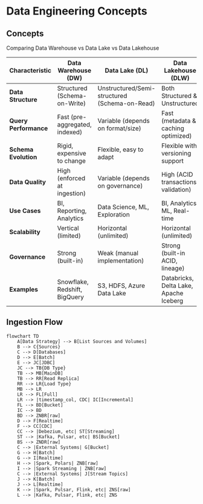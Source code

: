 # Data Engineering Concepts

## Concepts

Comparing Data Warehouse vs Data Lake vs Data Lakehouse

| Characteristic | Data Warehouse (DW) | Data Lake (DL) | Data Lakehouse (DLW) |
|---|---|---|---|
| **Data Structure** | Structured (Schema-on-Write) | Unstructured/Semi-structured (Schema-on-Read) | Both Structured & Unstructured |
| **Query Performance** | Fast (pre-aggregated, indexed) | Variable (depends on format/size) | Fast (metadata & caching optimized) |
| **Schema Evolution** | Rigid, expensive to change | Flexible, easy to adapt | Flexible with versioning support |
| **Data Quality** | High (enforced at ingestion) | Variable (depends on governance) | High (ACID transactions, validation) |
| **Use Cases** | BI, Reporting, Analytics | Data Science, ML, Exploration | BI, Analytics, ML, Real-time |
| **Scalability** | Vertical (limited) | Horizontal (unlimited) | Horizontal (unlimited) |
| **Governance** | Strong (built-in) | Weak (manual implementation) | Strong (built-in ACID, lineage) |
| **Examples** | Snowflake, Redshift, BigQuery | S3, HDFS, Azure Data Lake | Databricks, Delta Lake, Apache Iceberg |

## Ingestion Flow

```mermaid
flowchart TD
    A[Data Strategy] --> B[List Sources and Volumes]
    B --> C{Sources}
    C --> D[Databases]
    D --> E[Batch]
    E --> JC[JDBC]
    JC --> TB{DB Type}
    TB --> MB[MainDB]
    TB --> RR[Read Replica]
    RR --> LR{Load Type}
    MB --> LR
    LR --> FL[Full]
    LR --> |timestamp_col, CDC| IC[Incremental]
    FL --> BD[Bucket]
    IC --> BD
    BD --> ZNBR[raw]
    D --> F[Realtime]
    F --> CC[CDC]
    CC --> |Debezium, etc| ST[Streaming]
    ST --> |Kafka, Pulsar, etc| BS[Bucket]
    BS --> ZNDR[raw]
    C --> |External Systems| G[Bucket]
    G --> H[Batch]
    G --> I[Realtime]
    H --> |Spark, Polars| ZNB[raw]
    I --> |Spark Streaming | ZNB[raw]
    C --> |External Systems| J[Stream Topics]
    J --> K[Batch]
    J --> L[Realtime]
    K --> |Spark, Pulsar, Flink, etc| ZNS[raw]
    L --> |Kafka, Pulsar, Flink, etc| ZNS
```
